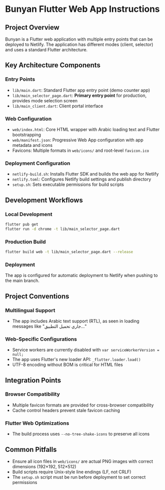 # Bunyan Flutter Web App Instructions

## Project Overview
Bunyan is a Flutter web application with multiple entry points that can be deployed to Netlify. The application has different modes (client, selector) and uses a standard Flutter architecture.

## Key Architecture Components

### Entry Points
- `lib/main.dart`: Standard Flutter app entry point (demo counter app)
- `lib/main_selector_page.dart`: **Primary entry point** for production, provides mode selection screen
- `lib/main_client.dart`: Client portal interface

### Web Configuration
- `web/index.html`: Core HTML wrapper with Arabic loading text and Flutter bootstrapping
- `web/manifest.json`: Progressive Web App configuration with app metadata and icons
- Favicons: Multiple formats in `web/icons/` and root-level `favicon.ico`

### Deployment Configuration
- `netlify-build.sh`: Installs Flutter SDK and builds the web app for Netlify
- `netlify.toml`: Configures Netlify build settings and publish directory
- `setup.sh`: Sets executable permissions for build scripts

## Development Workflows

### Local Development
```bash
flutter pub get
flutter run -d chrome -t lib/main_selector_page.dart
```

### Production Build
```bash
flutter build web -t lib/main_selector_page.dart --release
```

### Deployment
The app is configured for automatic deployment to Netlify when pushing to the main branch.

## Project Conventions

### Multilingual Support
- The app includes Arabic text support (RTL), as seen in loading messages like "جاري تحميل التطبيق..."

### Web-Specific Configurations
- Service workers are currently disabled with `var serviceWorkerVersion = null;`
- The app uses Flutter's new loader API: `_flutter.loader.load()`
- UTF-8 encoding without BOM is critical for HTML files

## Integration Points

### Browser Compatibility
- Multiple favicon formats are provided for cross-browser compatibility
- Cache control headers prevent stale favicon caching

### Flutter Web Optimizations
- The build process uses `--no-tree-shake-icons` to preserve all icons

## Common Pitfalls
- Ensure all icon files in `web/icons/` are actual PNG images with correct dimensions (192×192, 512×512)
- Build scripts require Unix-style line endings (LF, not CRLF)
- The `setup.sh` script must be run before deployment to set correct permissions
